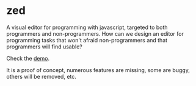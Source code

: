 # zed
A visual editor for programming with javascript, targeted to both programmers
and non-programmers. How can we design an editor for programming tasks that
won't afraid non-programmers and that programmers will find usable?

Check the [demo](http://nnodot.github.io/zed/app.html).

It is a proof of concept, numerous features are missing, some are buggy, others
will be removed, etc.
